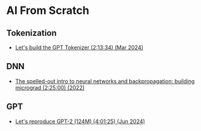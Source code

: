 # AI From Scratch

## Tokenization

* [Let's build the GPT Tokenizer (2:13:34) (Mar 2024)](https://www.youtube.com/watch?v=zduSFxRajkE)

## DNN

* [The spelled-out intro to neural networks and backpropagation: building micrograd (2:25:00) (2022)](https://www.youtube.com/watch?v=VMj-3S1tku0)

## GPT

* [Let's reproduce GPT-2 (124M) (4:01:25) (Jun 2024)](https://www.youtube.com/watch?v=l8pRSuU81PU)